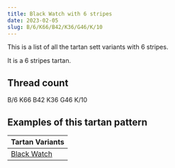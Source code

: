 ```yaml
---
title: Black Watch with 6 stripes
date: 2023-02-05
slug: B/6/K66/B42/K36/G46/K/10
---
```

This is a list of all the tartan sett variants with 6 stripes.

It is a 6 stripes tartan.


## Thread count
B/6 K66 B42 K36 G46 K/10

## Examples of this tartan pattern

| Tartan Variants |
|---------------|
| [Black Watch](/variants/b/6/k66/b42/k36/g46/k/10-b304080-g008000-k000000)||
